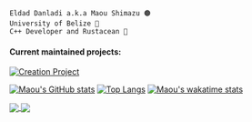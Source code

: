     Eldad Danladi a.k.a Maou Shimazu 🟤
    University of Belize 🏴
    C++ Developer and Rustacean 🦀
#### Current maintained projects:
[![Creation Project](https://github-readme-stats.vercel.app/api/pin/?username=maou-shimazu&repo=Creation-Project)](https://github.com/Maou-Shimazu/Creation-Project)

[![Maou's GitHub stats](https://github-readme-stats.vercel.app/api?username=Maou-Shimazu&show_icons=true&theme=onedark)](https://github.com/maou-shimazu/github-readme-stats)
[![Top Langs](https://github-readme-stats.vercel.app/api/top-langs/?username=Maou-Shimazu&langs_count=10&layout=compact)](https://github.com/anuraghazra/github-readme-stats)
[![Maou's wakatime stats](https://github-readme-stats.vercel.app/api/wakatime?username=Maou_Shimazu)](https://github.com/anuraghazra/github-readme-stats)

<a href="https://github.com/anuraghazra/github-readme-stats">
  <img align="center" src="https://github-readme-stats.vercel.app/api/wakatime?username=Maou_Shimazu" />
</a>
<a href="https://github.com/maou-shimazu/github-readme-stats">
  <img align="center" src="https://github-readme-stats.vercel.app/api/top-langs/?username=Maou-Shimazu&langs_count=10&layout=compact" />
</a>
